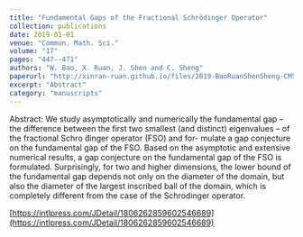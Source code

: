 ```yaml
---
title: "Fundamental Gaps of the Fractional Schrödinger Operator"
collection: publications
date: 2019-01-01
venue: "Commun. Math. Sci."
volume: "17"
pages: "447--471"
authors: "W. Bao, X. Ruan, J. Shen and C. Sheng"
paperurl: "http://xinran-ruan.github.io/files/2019-BaoRuanShenSheng-CMS.pdf"
excerpt: "Abstract"
category: "manuscripts"
---
```

Abstract: We study asymptotically and numerically the fundamental gap – the difference between the first two smallest (and distinct) eigenvalues – of the fractional Schro ̈dinger operator (FSO) and for- mulate a gap conjecture on the fundamental gap of the FSO. Based on the asymptotic and extensive numerical results, a gap conjecture on the fundamental gap of the FSO is formulated. Surprisingly, for two and higher dimensions, the lower bound of the fundamental gap depends not only on the diameter of the domain, but also the diameter of the largest inscribed ball of the domain, which is completely different from the case of the Schrodinger operator.

[https://intlpress.com/JDetail/1806262859602546689](https://intlpress.com/JDetail/1806262859602546689)